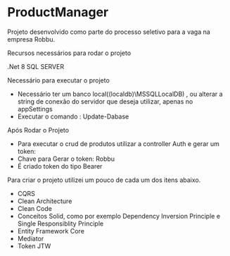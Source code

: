 # ProductManager

Projeto desenvolvido como parte do processo seletivo para a vaga na empresa Robbu.

Recursos necessários para rodar o projeto

 .Net 8
 SQL SERVER
 
Necessário para executar o projeto

- Necessário ter um banco local((localdb)\\MSSQLLocalDB) , ou alterar a string de conexão do servidor que deseja utilizar, apenas no appSettings
- Executar o comando : Update-Dabase

Após Rodar o Projeto
 - Para executar o crud de produtos utilizar a controller Auth e gerar um token:
 - Chave para Gerar o token: Robbu
 - É criado token do tipo Bearer

Para criar o projeto utilizei um pouco de cada um dos itens abaixo.
 - CQRS
 - Clean Architecture
 - Clean Code
 - Conceitos Solid, como por exemplo Dependency Inversion Principle e Single Responsiblity Principle
 - Entity Framework Core
 - Mediator
 - Token JTW



